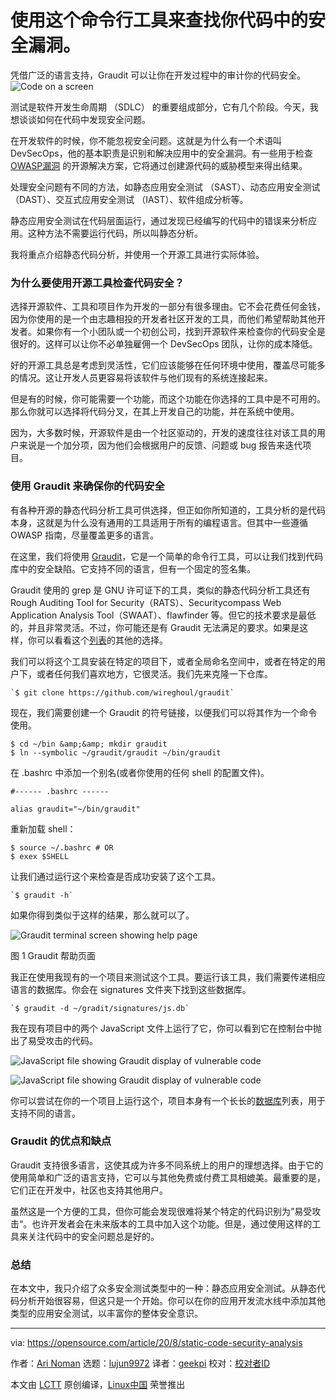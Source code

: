 [#]: collector: (lujun9972)
[#]: translator: (geekpi)
[#]: reviewer: ( )
[#]: publisher: ( )
[#]: url: ( )
[#]: subject: (Use this command-line tool to find security flaws in your code)
[#]: via: (https://opensource.com/article/20/8/static-code-security-analysis)
[#]: author: (Ari Noman https://opensource.com/users/arinoman)

使用这个命令行工具来查找你代码中的安全漏洞。
======
凭借广泛的语言支持，Graudit 可以让你在开发过程中的审计你的代码安全。
![Code on a screen][1]

测试是软件开发生命周期 （SDLC） 的重要组成部分，它有几个阶段。今天，我想谈谈如何在代码中发现安全问题。

在开发软件的时候，你不能忽视安全问题。这就是为什么有一个术语叫 DevSecOps，他的基本职责是识别和解决应用中的安全漏洞。有一些用于检查 [OWASP漏洞][2] 的开源解决方案，它将通过创建源代码的威胁模型来得出结果。


处理安全问题有不同的方法，如静态应用安全测试 （SAST）、动态应用安全测试 （DAST）、交互式应用安全测试 （IAST）、软件组成分析等。

静态应用安全测试在代码层面运行，通过发现已经编写的代码中的错误来分析应用。这种方法不需要运行代码，所以叫静态分析。

我将重点介绍静态代码分析，并使用一个开源工具进行实际体验。

### 为什么要使用开源工具检查代码安全？

选择开源软件、工具和项目作为开发的一部分有很多理由。它不会花费任何金钱，因为你使用的是一个由志趣相投的开发者社区开发的工具，而他们希望帮助其他开发者。如果你有一个小团队或一个初创公司，找到开源软件来检查你的代码安全是很好的。这样可以让你不必单独雇佣一个 DevSecOps 团队，让你的成本降低。

好的开源工具总是考虑到灵活性，它们应该能够在任何环境中使用，覆盖尽可能多的情况。这让开发人员更容易将该软件与他们现有的系统连接起来。

但是有的时候，你可能需要一个功能，而这个功能在你选择的工具中是不可用的。那么你就可以选择将代码分叉，在其上开发自己的功能，并在系统中使用。

因为，大多数时候，开源软件是由一个社区驱动的，开发的速度往往对该工具的用户来说是一个加分项，因为他们会根据用户的反馈、问题或 bug 报告来迭代项目。

### 使用 Graudit 来确保你的代码安全

有各种开源的静态代码分析工具可供选择，但正如你所知道的，工具分析的是代码本身，这就是为什么没有通用的工具适用于所有的编程语言。但其中一些遵循 OWASP 指南，尽量覆盖更多的语言。

在这里，我们将使用 [Graudit][3]，它是一个简单的命令行工具，可以让我们找到代码库中的安全缺陷。它支持不同的语言，但有一个固定的签名集。

Graudit 使用的 grep 是 GNU 许可证下的工具，类似的静态代码分析工具还有 Rough Auditing Tool for Security（RATS）、Securitycompass Web Application Analysis Tool（SWAAT）、flawfinder 等。但它的技术要求是最低的，并且非常灵活。不过，你可能还是有 Graudit 无法满足的要求。如果是这样，你可以看看这个[列表][4]的其他的选择。

我们可以将这个工具安装在特定的项目下，或者全局命名空间中，或者在特定的用户下，或者任何我们喜欢地方，它很灵活。我们先来克隆一下仓库。


```
`$ git clone https://github.com/wireghoul/graudit`
```

现在，我们需要创建一个 Graudit 的符号链接，以便我们可以将其作为一个命令使用。


```
$ cd ~/bin &amp;&amp; mkdir graudit
$ ln --symbolic ~/graudit/graudit ~/bin/graudit
```

在 .bashrc 中添加一个别名(或者你使用的任何 shell 的配置文件)。


```
#------ .bashrc ------

alias graudit="~/bin/graudit"
```

重新加载 shell：


```
$ source ~/.bashrc # OR
$ exex $SHELL
```

让我们通过运行这个来检查是否成功安装了这个工具。


```
`$ graudit -h`
```

如果你得到类似于这样的结果，那么就可以了。

![Graudit terminal screen showing help page][5]

图 1 Graudit 帮助页面

我正在使用我现有的一个项目来测试这个工具。要运行该工具，我们需要传递相应语言的数据库。你会在 signatures 文件夹下找到这些数据库。


```
`$ graudit -d ~/gradit/signatures/js.db`
```

我在现有项目中的两个 JavaScript 文件上运行了它，你可以看到它在控制台中抛出了易受攻击的代码。

![JavaScript file showing Graudit display of vulnerable code][6]

![JavaScript file showing Graudit display of vulnerable code][7]

你可以尝试在你的一个项目上运行这个，项目本身有一个长长的[数据库][8]列表，用于支持不同的语言。

### Graudit 的优点和缺点

Graudit 支持很多语言，这使其成为许多不同系统上的用户的理想选择。由于它的使用简单和广泛的语言支持，它可以与其他免费或付费工具相媲美。最重要的是，它们正在开发中，社区也支持其他用户。

虽然这是一个方便的工具，但你可能会发现很难将某个特定的代码识别为”易受攻击“。也许开发者会在未来版本的工具中加入这个功能。但是，通过使用这样的工具来关注代码中的安全问题总是好的。

### 总结

在本文中，我只介绍了众多安全测试类型中的一种：静态应用安全测试。从静态代码分析开始很容易，但这只是一个开始。你可以在你的应用开发流水线中添加其他类型的应用安全测试，以丰富你的整体安全意识。

--------------------------------------------------------------------------------

via: https://opensource.com/article/20/8/static-code-security-analysis

作者：[Ari Noman][a]
选题：[lujun9972][b]
译者：[geekpi](https://github.com/geekpi)
校对：[校对者ID](https://github.com/校对者ID)

本文由 [LCTT](https://github.com/LCTT/TranslateProject) 原创编译，[Linux中国](https://linux.cn/) 荣誉推出

[a]: https://opensource.com/users/arinoman
[b]: https://github.com/lujun9972
[1]: https://opensource.com/sites/default/files/styles/image-full-size/public/lead-images/programming_code_screen_display.jpg?itok=2HMTzqz0 (Code on a screen)
[2]: https://owasp.org/www-community/vulnerabilities/
[3]: https://github.com/wireghoul/graudit
[4]: https://project-awesome.org/mre/awesome-static-analysis
[5]: https://opensource.com/sites/default/files/uploads/graudit_1.png (Graudit terminal screen showing help page)
[6]: https://opensource.com/sites/default/files/uploads/graudit_2.png (JavaScript file showing Graudit display of vulnerable code)
[7]: https://opensource.com/sites/default/files/uploads/graudit_3.png (JavaScript file showing Graudit display of vulnerable code)
[8]: https://github.com/wireghoul/graudit#databases
